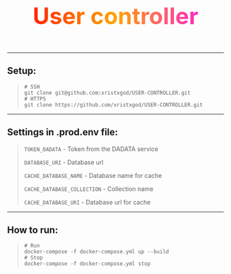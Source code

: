<p align="center" style="font-size: 53px; font-weight:bold; color: transparent; -webkit-background-clip: text; background-clip: text; background-image: linear-gradient(90deg, red, orange, fuchsia);">
    User controller
</p>


-----


## Setup:
> ```shell
> # SSH
> git clone git@github.com:xristxgod/USER-CONTROLLER.git
> # HTTPS
> git clone https://github.com/xristxgod/USER-CONTROLLER.git
> ```


-----


## Settings in .prod.env file:
> `TOKEN_DADATA` - Token from the DADATA service
> 
> `DATABASE_URI` - Database url
> 
> `CACHE_DATABASE_NAME` - Database name for cache
> 
> `CACHE_DATABASE_COLLECTION` - Collection name
> 
> `CACHE_DATABASE_URI` - Database url for cache


-----


## How to run:
> ```shell
> # Run
> docker-compose -f docker-compose.yml up --build
> # Stop
> docker-compose -f docker-compose.yml stop
> ```
